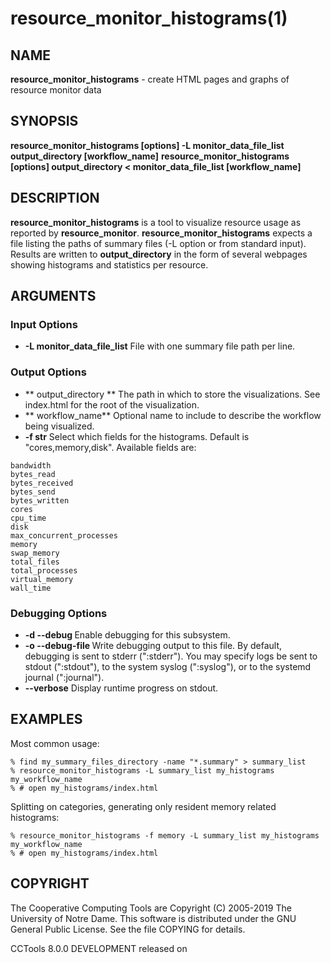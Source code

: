 






















# resource_monitor_histograms(1)

## NAME
**resource_monitor_histograms** - create HTML pages and graphs of resource monitor data

## SYNOPSIS
****resource_monitor_histograms [options] -L monitor_data_file_list output_directory [workflow_name]****
****resource_monitor_histograms [options] output_directory < monitor_data_file_list  [workflow_name]****

## DESCRIPTION

**resource_monitor_histograms** is a tool to visualize resource usage as
reported by **resource_monitor**. **resource_monitor_histograms** expects
a file listing the paths of summary files (-L option or from standard
input). Results are written to **output_directory** in the form of several
webpages showing histograms and statistics per resource.

## ARGUMENTS

### Input Options

- **-L monitor_data_file_list** File with one summary file path per line.


### Output Options

- ** output_directory ** The path in which to store the visualizations. See index.html for the root of the visualization.
- ** workflow_name** Optional name to include to describe the workflow being visualized.
- **-f str** Select which fields for the histograms. Default is "cores,memory,disk". Available fields are:


```
bandwidth
bytes_read
bytes_received
bytes_send
bytes_written
cores
cpu_time
disk
max_concurrent_processes
memory
swap_memory
total_files
total_processes
virtual_memory
wall_time
```

### Debugging Options

- **-d --debug <subsystem>** Enable debugging for this subsystem.
- **-o --debug-file <file>** Write debugging output to this file. By default, debugging is sent to stderr (":stderr"). You may specify logs be sent to stdout (":stdout"), to the system syslog (":syslog"), or to the systemd journal (":journal").
- **--verbose** Display runtime progress on stdout.



## EXAMPLES

Most common usage:

```
% find my_summary_files_directory -name "*.summary" > summary_list
% resource_monitor_histograms -L summary_list my_histograms my_workflow_name
% # open my_histograms/index.html
```

Splitting on categories, generating only resident memory related histograms:

```
% resource_monitor_histograms -f memory -L summary_list my_histograms my_workflow_name
% # open my_histograms/index.html
```

## COPYRIGHT

The Cooperative Computing Tools are Copyright (C) 2005-2019 The University of Notre Dame.  This software is distributed under the GNU General Public License.  See the file COPYING for details.

CCTools 8.0.0 DEVELOPMENT released on 
